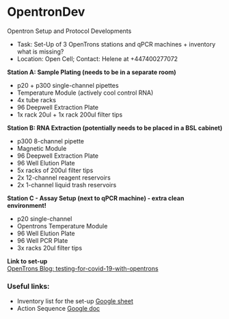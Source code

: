 # OpentronDev
Opentron Setup and Protocol Developments 

- Task:  Set-Up of 3 OpenTrons stations and qPCR machines + inventory what is missing?
- Location: Open Cell; Contact: Helene at +447400277072

**Station A: Sample Plating (needs to be in a separate room)**
- p20 + p300 single-channel pipettes
- Temperature Module (actively cool control RNA)
- 4x tube racks
- 96 Deepwell Extraction Plate
- 1x rack 20ul + 1x rack 200ul filter tips

**Station B: RNA Extraction (potentially needs to be placed in a BSL cabinet)**
- p300 8-channel pipette
- Magnetic Module
- 96 Deepwell Extraction Plate
- 96 Well Elution Plate
- 5x racks of 200ul filter tips
- 2x 12-channel reagent reservoirs
- 2x 1-channel liquid trash reservoirs

**Station C - Assay Setup (next to qPCR machine) - extra clean environment!**
- p20 single-channel
- Opentrons Temperature Module
- 96 Well Elution Plate
- 96 Well PCR Plate
- 3x racks 20ul filter tips

**Link to set-up**   
[OpenTrons Blog: testing-for-covid-19-with-opentrons](https://blog.opentrons.com/testing-for-covid-19-with-opentrons/)

### Useful links:
- Inventory list for the set-up [Google sheet](https://docs.google.com/spreadsheets/d/1IXwK0cWIpoJH6buccEWw6tXUe-AK9qkG0Rh0vMV8kj4/edit?usp=sharing)
- Action Sequence [Google doc](https://docs.google.com/document/d/1ZxrSCBX8oIPNqBCd8ANKfUs57LH9qJMkyn5oBS2OEVg/edit?usp=sharing)


